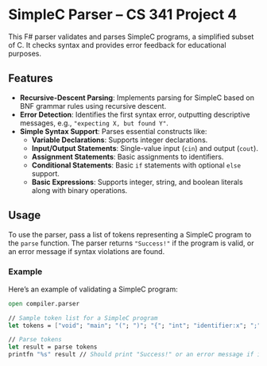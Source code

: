 # SimpleC Parser – CS 341 Project 4

This F# parser validates and parses SimpleC programs, a simplified subset of C. It checks syntax and provides error feedback for educational purposes.

## Features

- **Recursive-Descent Parsing**: Implements parsing for SimpleC based on BNF grammar rules using recursive descent.
- **Error Detection**: Identifies the first syntax error, outputting descriptive messages, e.g., `"expecting X, but found Y"`.
- **Simple Syntax Support**: Parses essential constructs like:
  - **Variable Declarations**: Supports integer declarations.
  - **Input/Output Statements**: Single-value input (`cin`) and output (`cout`).
  - **Assignment Statements**: Basic assignments to identifiers.
  - **Conditional Statements**: Basic `if` statements with optional `else` support.
  - **Basic Expressions**: Supports integer, string, and boolean literals along with binary operations.

## Usage

To use the parser, pass a list of tokens representing a SimpleC program to the `parse` function. The parser returns `"Success!"` if the program is valid, or an error message if syntax violations are found.

### Example

Here’s an example of validating a SimpleC program:

```fsharp
open compiler.parser

// Sample token list for a SimpleC program
let tokens = ["void"; "main"; "("; ")"; "{"; "int"; "identifier:x"; ";"; "cout"; "<<"; "identifier:x"; ";"; "}"; "$"]

// Parse tokens
let result = parse tokens
printfn "%s" result // Should print "Success!" or an error message if invalid.
